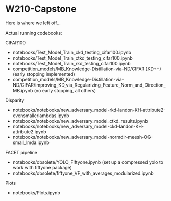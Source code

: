 # W210-Capstone

Here is where we left off...

Actual running codebooks:

CIFAR100
- notebooks/Test_Model_Train_ckd_testing_cifar100.ipynb
- notebooks/Test_Model_Train_ctkd_testing_cifar100.ipynb
- notebooks/Test_Model_Train_rkd_testing_cifar100.ipynb
- competition_models/MB_Knowledge-Distillation-via-ND/CIFAR (KD++) (early stopping implemented)
- competition_models/MB_Knowledge-Distillation-via-ND/CIFAR/Improving_KD_via_Regularizing_Feature_Norm_and_Direction_MB.ipynb (no early stopping, all others)

Disparity
- notebooks/notebooks/new_adversary_model-rkd-landon-KH-attribute2-evensmallerlambdas.ipynb
- notebooks/notebooks/new_adversary_model_ctkd_results.ipynb
- notebooks/notebooks/new_adversary_model-ckd-landon-KH-attribute2.ipynb
- notebooks/notebooks/new_adversary_model-normdir-meesh-OG-small_lmda.ipynb

FACET pipeline
- notebooks/obsolete/YOLO_Fiftyone.ipynb (set up a compressed yolo to work with fiftyone package)
- notebooks/obsolete/fiftyone_VF_with_averages_modularized.ipynb

Plots
- notebooks/Plots.ipynb